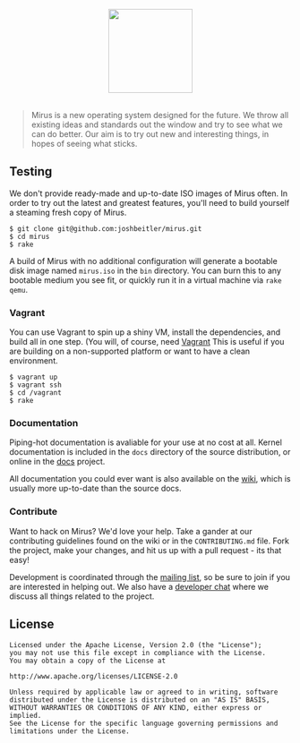 <p align="center">
    <img src="http://i62.tinypic.com/wu5i9.png" width="150px" /><br><br>
</p>

> Mirus is a new operating system designed for the future.  We throw all existing ideas and standards out the window and try to see what we can do better.  Our aim is to try out new and interesting things, in hopes of seeing what sticks.

## Testing
We don't provide ready-made and up-to-date ISO images of Mirus often.  In order to try out the latest and greatest features, you'll need to build yourself a steaming fresh copy of Mirus.

```
$ git clone git@github.com:joshbeitler/mirus.git
$ cd mirus
$ rake
```

A build of Mirus with no additional configuration will generate a bootable disk image named `mirus.iso` in the `bin` directory. You can burn this to any bootable medium you see fit, or quickly run it in a virtual machine via `rake qemu`.

### Vagrant
You can use Vagrant to spin up a shiny VM, install the dependencies, and build all in one step. (You will, of course, need [Vagrant](http://vagrantup.com)  This is useful if you are building on a non-supported platform or want to have a clean environment.

```
$ vagrant up
$ vagrant ssh
$ cd /vagrant
$ rake
```

### Documentation
Piping-hot documentation is avaliable for your use at no cost at all.  Kernel documentation is included in the `docs` directory of the source distribution, or online in the [docs](https://github.com/mirus/docs) project.

All documentation you could ever want is also available on the [wiki](https://github.com/joshbeitler/mirus/wiki), which is usually more up-to-date than the source docs.

### Contribute
Want to hack on Mirus? We'd love your help. Take a gander at our contributing guidelines found on the wiki or in the `CONTRIBUTING.md` file. Fork the project, make your changes, and hit us up with a pull request - its that easy!

Development is coordinated through the [mailing list](https://groups.google.com/forum/#!forum/mirus-dev), so be sure to join if you are interested in helping out.  We also have a [developer chat](https://gitter.im/mirus) where we discuss all things related to the project.

## License
```
Licensed under the Apache License, Version 2.0 (the "License");
you may not use this file except in compliance with the License.
You may obtain a copy of the License at

http://www.apache.org/licenses/LICENSE-2.0

Unless required by applicable law or agreed to in writing, software
distributed under the License is distributed on an "AS IS" BASIS,
WITHOUT WARRANTIES OR CONDITIONS OF ANY KIND, either express or implied.
See the License for the specific language governing permissions and
limitations under the License.
```